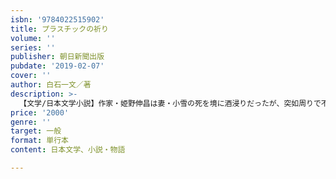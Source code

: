 ```yaml
---
isbn: '9784022515902'
title: プラスチックの祈り
volume: ''
series: ''
publisher: 朝日新聞出版
pubdate: '2019-02-07'
cover: ''
author: 白石一文／著
description: >-
  【文学/日本文学小説】作家・姫野伸昌は妻・小雪の死を境に酒浸りだったが、突如周りで不可思議な現象が起き始め、やがて自身の肉体がプラスチック化し脱落し始める。姫野は天罰と直感するが、しかしなぜ？　微かに残る妻の死の記──。読者に挑戦し、挑発する先の読めない展開、圧巻のノンストップ問題作1400枚超！！
price: '2000'
genre: ''
target: 一般
format: 単行本
content: 日本文学、小説・物語

---
```

